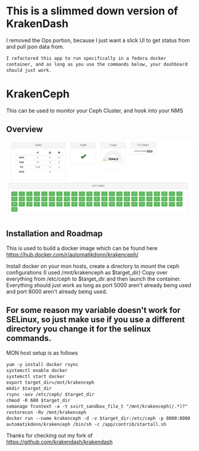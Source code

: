 # This is a slimmed down version of KrakenDash
 I removed the Ops portion, because I just want a slick UI to get status from and pull json data from.

    I refactored this app to run specifically in a fedora docker container, and as long as you use the commands below, your dashboard should just work. 

# KrakenCeph 
This can be used to monitor your Ceph Cluster, and hook into your NMS

## Overview

![Status dashboard](https://raw.githubusercontent.com/donnydavis/krakendash/master/screenshots/status.png "Status") 



## Installation and Roadmap


This is used to build a docker image which can be found here https://hub.docker.com/r/automatikdonn/krakenceph/

Install docker on your mon hosts, create a directory to mount the ceph configurations (I used /mnt/krakenceph as $target_dir) 
Copy over everything from /etc/ceph to $target_dir and then launch the container.
Everything should just work as long as port 5000 aren't already being used and port 8000 aren't already being used. 

## For some reason my variable doesn't work for SELinux, so just make use if you use a different directory you change it for the selinux commands. 


MON host setup is as follows
```
yum -y install docker rsync
systemctl enable docker
systemctl start docker
export target_dir=/mnt/krakenceph
mkdir $target_dir
rsync -axv /etc/ceph/ $target_dir
chmod -R 600 $target_dir
semanage fcontext -a -t svirt_sandbox_file_t "/mnt/krakenceph(/.*)?"
restorecon -Rv /mnt/krakenceph
docker run --name krakenceph -d -v $target_dir:/etc/ceph -p 8000:8000 automatikdonn/krakenceph /bin/sh -c /app/contrib/startall.sh
```
Thanks for checking out my fork of https://github.com/krakendash/krakendash

